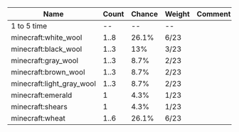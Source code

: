 | Name                      | Count | Chance | Weight | Comment |
| ------------------------- | ----- | ------ | ------ | ------- |
| 1 to 5 time               |    -- |     -- |     -- |         |
| minecraft:white_wool      |  1..8 |  26.1% |   6/23 |         |
| minecraft:black_wool      |  1..3 |    13% |   3/23 |         |
| minecraft:gray_wool       |  1..3 |   8.7% |   2/23 |         |
| minecraft:brown_wool      |  1..3 |   8.7% |   2/23 |         |
| minecraft:light_gray_wool |  1..3 |   8.7% |   2/23 |         |
| minecraft:emerald         |     1 |   4.3% |   1/23 |         |
| minecraft:shears          |     1 |   4.3% |   1/23 |         |
| minecraft:wheat           |  1..6 |  26.1% |   6/23 |         |